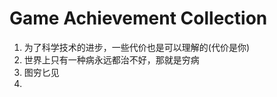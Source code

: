 # Game Achievement Collection

1.  为了科学技术的进步，一些代价也是可以理解的(代价是你)  
2.  世界上只有一种病永远都治不好，那就是穷病  
3.  图穷匕见  
4.  